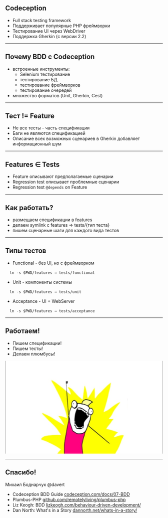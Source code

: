 ## Codeception

* Full stack testing framework
* Поддерживает популярные PHP фреймворки
* Тестирование UI через WebDriver
* Поддержка Gherkin (с версии 2.2)

---

## Почему BDD с Codeception

* встроенные инструменты:
  * Selenium тестирование
  * тестирование БД
  * тестирование фреймворков
  * тестирование очередей
* множество форматов (Unit, Gherkin, Cest)

---

## Тест != Feature

* Не все тесты - часть спецификации
* Баги не являются спецификацией
* Описание всех возможных сценариев в Gherkin добавляет информационный шум

---

## Features ∈ Tests

* Feature описывают предполагаемые сценарии
* Regression test описывает проблемные сценарии
* Regression test `@depends` on Feature

---

## Как работать?

* размещаем спецификации в features
* делаем symlink с features ⇒ tests/{тип теста}
* пишем сценарные шаги для каждого вида тестов

---

## Типы тестов

* Functional - без UI, но с фреймворком
```
  ln -s $PWD/features ⇒ tests/functional
```
* Unit - компоненты системы
```
  ln -s $PWD/features ⇒ tests/unit
```

* Acceptance - UI + WebServer 
```
  ln -s $PWD/features ⇒ tests/acceptance
```

---

## Работаем!

* Пишем спецификации!
* Пишем тесты!
* Делаем плюмбусы!

![](/resources/happy.jpg)

---

## Спасибо!

Михаил Боднарчук @davert

* Codeception BDD Guide [codeception.com/docs/07-BDD](http://codeception.com/docs/07-BDD)
* Plumbus-PHP [github.com/remotelyliving/plumbus-php](https://github.com/remotelyliving/plumbus-php)
* Liz Keogh: BDD [lizkeogh.com/behaviour-driven-development/](https://lizkeogh.com/behaviour-driven-development/)
* Dan North: What's in a Story [dannorth.net/whats-in-a-story/](https://dannorth.net/whats-in-a-story/)